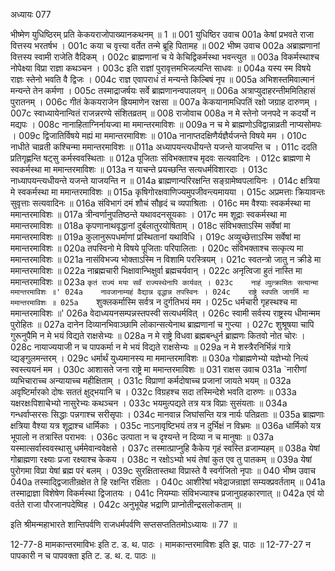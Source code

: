 अध्यायः 077

भीष्मेण युधिष्ठिरम् प्रति केकयराजोपाख्यानकथनम् ॥ 1 ॥
001	युधिष्ठिर उवाच 
001a	केषां प्रभवते राजा वित्तस्य भरतर्षभ ।
001c	कया च वृत्त्या वर्तेत तन्मे ब्रूहि पितामह ॥
002	भीष्म उवाच 
002a	अब्राह्मणानां वित्तस्य स्वामी राजेति वैदिकम् ।
002c	ब्राह्मणानां च ये केचिद्विकर्मस्था भवन्त्युत ॥
003a	विकर्मस्थाश्च नोपेक्ष्या विप्रा राज्ञा कथञ्चन ।
003c	इति राज्ञां पुरावृत्तमभिजल्पन्ति साधवः ॥
004a	यस्य स्म विषये राज्ञः स्तेनो भवति वै द्विजः ।
004c	राज्ञ एवापराधं तं मन्यन्ते किल्बिषं नृप ॥
005a	अभिशस्तमिवात्मानं मन्यन्ते तेन कर्मणा ।
005c	तस्माद्राजर्षयः सर्वे ब्राह्मणानन्वपालयन् ॥
006a	अत्राप्युदाहरन्तीममितिहासं पुरातनम् ।
006c	गीतं केकयराजेन ह्रियमाणेन रक्षसा ॥
007a	केकयानामधिपतिं रक्षो जग्राह दारुणम् ।
007c	स्वाध्यायेनान्वितं राजन्नरण्ये संशितव्रतम् ॥
008	राजोवाच 
008a	न मे स्तेनो जनपदे न कदर्यो न मद्यपः ।
008c	नानाहिताग्निर्नायज्वा मा ममान्तरमाविशः ॥
009a	न च मे ब्राह्मणोऽविद्वान्नाव्रती नाप्यसोमपः ।
009c	द्विजातिर्विषये मह्यं मा ममान्तरमाविशः ॥
010a	नानाप्तदक्षिणैर्यज्ञैर्यजन्ते विषये मम ।
010c	नाधीते चाव्रती कश्चिन्मा ममान्तरमाविशः ॥
011a	अध्यापयन्त्यधीयन्ते यजन्ते याजयन्ति च ।
011c	ददति प्रतिगृह्णन्ति षट्सु कर्मस्ववस्थिताः ॥
012a	पूजिताः संविभक्ताश्च मृदवः सत्यवादिनः ।
012c	ब्राह्मणा मे स्वकर्मस्था मा ममान्तरमाविशः ॥
013a	न याचन्ते प्रयच्छन्ति सत्यधर्मविशारदाः ।
013c	नाध्यापयन्त्यधीयन्ते यजन्ते याजयन्ति न ॥
014a	ब्राह्मणान्परिरक्षन्ति सङ्ग्रामेष्वपलायिनः ।
014c	क्षत्रिया मे स्वकर्मस्था मा ममान्तरमाविशः ॥
015a	कृषिगोरक्षवाणिज्यमुपजीवन्त्यमायया ।
015c	अप्रमत्ताः क्रियावन्तः सुवृत्ताः सत्यवादिनः ॥
016a	संविभागं दमं शौचं सौहृदं च व्यपाश्रिताः ।
016c	मम वैश्याः स्वकर्मस्था मा ममान्तरमाविशः ॥
017a	त्रीन्वर्णानुपतिष्ठन्ते यथावदनसूयकाः ।
017c	मम शूद्राः स्वकर्मस्था मा ममान्तरमाविशः ॥
018a	कृपणानाथवृद्धानां दुर्बलातुरयोषिताम् ।
018c	संविभक्ताऽस्मि सर्वेषां मा ममान्तरमाविशः ॥
019a	कुलानुरूपधर्माणां प्रस्थितानां यथाविधि ।
019c	अव्युच्छेत्ताऽस्मि सर्वेषां मा ममान्तरमाविशः ॥
020a	तपस्विनो मे विषये पूजिताः परिपालिताः ।
020c	संविभक्ताश्च सत्कृत्य मा ममान्तरमाविशः ॥
021a	नासंविभज्य भोक्ताऽस्मि न विशामि परस्त्रियम् ।
021c	स्वतन्त्रो जातु न क्रीडे मा ममान्तरमाविशः ॥
022a	नाब्रह्मचारी भिक्षावान्भिक्षुर्वा ब्रह्मचर्यवान् ।
022c	अनृत्विजा हुतं नास्ति मा ममान्तरमाविशः ॥
023a	`कृतं राज्यं मया सर्वं राज्यस्थेनापि कार्यवत् ।
023c	नाहं व्युत्क्रामितः सत्यान्मा ममान्तरमाविशः ॥'
024a	नावजानाम्यहं वैद्यान्न वृद्धान्न तपस्विनः ।
024c	राष्ट्रे स्वपति जागर्मि मा ममान्तरमाविशः ॥
025a	`शुक्लकर्मास्मि सर्वत्र न दुर्गतिभयं मम ।
025c	धर्मचारी गृहस्थश्च मा ममान्तरमाविशः ॥'
026a	वेदाध्ययनसम्पन्नस्तपस्वी सत्यधर्मवित् ।
026c	स्वामी सर्वस्य राष्ट्रस्य धीमान्मम पुरोहितः ॥
027a	दानेन दिव्यानभिवाञ्छामि लोकान्सत्येनाथ ब्राह्मणानां च गुप्त्या ।
027c	शुश्रूषया चापि गुरूनुपैमि न मे भयं विद्यते राक्षसेभ्यः ॥
028a	न मे राष्ट्रे विधवा ब्रह्मबन्धुर्न ब्राह्मणः कितवो नोत चोरः ।
028c	नायाज्ययाजी न च पापकर्मा न मे भयं विद्यते राक्षसेभ्यः ॥
029a	न मे शस्त्रैरनिर्भिन्नं गात्रे व्द्यङ्गुलमन्तरम् ।
029c	धर्मार्थं युध्यमानस्य मा ममान्तरमाविशः ॥
030a	गोब्राह्मणेभ्यो यज्ञेभ्यो नित्यं स्वस्त्ययनं मम ।
030c	आशासते जना राष्ट्रे मा ममान्तरमाविशः ॥
031	राक्षस उवाच 
031a	`नारीणां व्यभिचाराच्च अन्यायाच्च महीक्षिताम् ।
031c	विप्राणां कर्मदोषाच्च प्रजानां जायते भयम् ॥
032a	अवृष्टिर्मारको दोषः सततं क्षुद्भयानि च ।
032c	विग्रहश्च सदा तस्मिन्देशे भवति दारुणः ॥
033a	यक्षरक्षःपिशाचेभ्यो नासुरेभ्यः कथञ्चन ।
033c	भयमुत्पद्यते तत्र यत्र विप्राः सुसंयताः ॥
034a	गन्धर्वाप्सरसः सिद्धाः पन्नगाश्च सरीसृपाः ।
034c	मानवान्न जिघांसन्ति यत्र नार्यः पतिव्रताः ॥
035a	ब्राह्मणाः क्षत्रिया वैश्या यत्र शूद्राश्च धार्मिकाः ।
035c	नाऽनावृष्टिभयं तत्र न दुर्भिक्षं न विभ्रमः ॥
036a	धार्मिको यत्र भूपालो न तत्रास्ति पराभवः ।
036c	उत्पाता न च दृश्यन्ते न दिव्या न च मानुषाः ॥
037a	यस्मात्सर्वास्ववस्थासु धर्ममेवान्ववेक्षसे ।
037c	तस्मात्प्राप्नुहि कैकेय गृहं स्वस्ति व्रजाम्यहम् ॥
038a	येषां गोब्राह्मणा रक्ष्याः प्रजा रक्ष्याश्च केकय ।
038c	न रक्षोऽभ्यो भयं तेषां कुत एव तु पातकम् ॥
039a	येषां पुरोगमा विप्रा येषां ब्रह्म परं बलम् ।
039c	सुरक्षितास्तथा विप्रास्ते वै स्वर्गजितो नृपाः ॥
040	भीष्म उवाच 
040a	तस्माद्द्विजातीन्रक्षेत ते हि रक्षन्ति रक्षिताः ।
040c	आशीरेषां भवेद्राजन्राज्ञां सम्यक्प्रवर्तताम् ॥
041a	तस्माद्राज्ञा विशेषेण विकर्मस्था द्विजातयः ।
041c	नियम्याः संविभज्याश्च प्रजानुग्रहकारणात् ॥
042a	एवं यो वर्तते राजा पौरजानपदेष्विह ।
042c	अनुभूयेह भद्राणि प्राप्नोतीन्द्रसलोकताम् ॥ 

इति श्रीमन्महाभारते शान्तिपर्वणि राजधर्मपर्वणि सप्तसप्ततितमोऽध्यायः ॥ 77 ॥

12-77-8 मामकान्तरमाविभः इति ट. ड. थ. पाठः । मामकान्तरमाविशः इति झ. पाठः ॥ 12-77-27 न पापकारी न च पापवक्ता इति ट. ड. थ. द. पाठः ॥	

